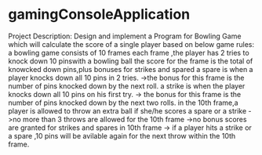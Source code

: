# gamingConsoleApplication

Project Description:
Design and implement a Program for Bowling Game which will calculate the score of a single player based on below game rules: a bowling game consists of 10 frames each frame ,the player has 2 tries to knock down 10 pinswith a bowling ball the score for the frame is the total of knowcked down pins,plus bonuses for strikes and spared a spare is when a player knocks down all 10 pins in 2 tries. ->the bonus for this frame is the number of pins knocked down by the next roll. a strike is when the player knocks down all 10 pins on his first try. -> the bonus for this frame is the number of pins knocked down by the next two rolls. in the 10th frame,a player is allowed to throw an extra ball if she/he scores a spare or a strike ->no more than 3 throws are allowed for the 10th frame ->no bonus scores are granted for strikes and spares in 10th frame -> if a player hits a strike or a spare ,10 pins will be avilable again for the next throw within the 10th frame.
